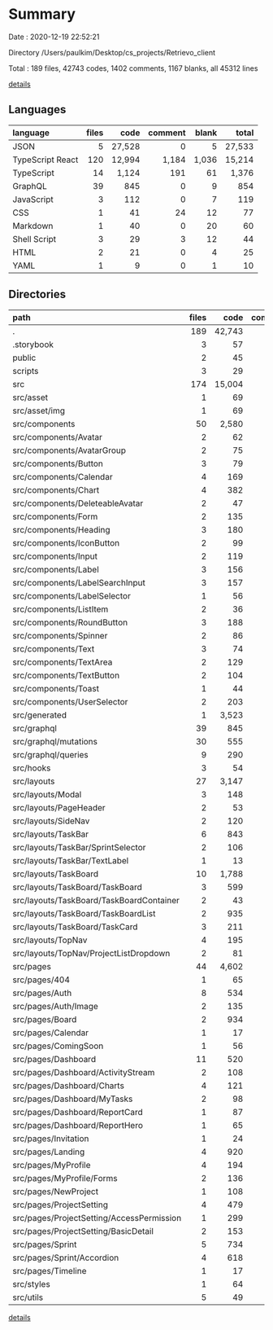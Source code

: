 # Summary

Date : 2020-12-19 22:52:21

Directory /Users/paulkim/Desktop/cs_projects/Retrievo_client

Total : 189 files,  42743 codes, 1402 comments, 1167 blanks, all 45312 lines

[details](details.md)

## Languages
| language | files | code | comment | blank | total |
| :--- | ---: | ---: | ---: | ---: | ---: |
| JSON | 5 | 27,528 | 0 | 5 | 27,533 |
| TypeScript React | 120 | 12,994 | 1,184 | 1,036 | 15,214 |
| TypeScript | 14 | 1,124 | 191 | 61 | 1,376 |
| GraphQL | 39 | 845 | 0 | 9 | 854 |
| JavaScript | 3 | 112 | 0 | 7 | 119 |
| CSS | 1 | 41 | 24 | 12 | 77 |
| Markdown | 1 | 40 | 0 | 20 | 60 |
| Shell Script | 3 | 29 | 3 | 12 | 44 |
| HTML | 2 | 21 | 0 | 4 | 25 |
| YAML | 1 | 9 | 0 | 1 | 10 |

## Directories
| path | files | code | comment | blank | total |
| :--- | ---: | ---: | ---: | ---: | ---: |
| . | 189 | 42,743 | 1,402 | 1,167 | 45,312 |
| .storybook | 3 | 57 | 0 | 7 | 64 |
| public | 2 | 45 | 0 | 4 | 49 |
| scripts | 3 | 29 | 3 | 12 | 44 |
| src | 174 | 15,004 | 1,399 | 1,118 | 17,521 |
| src/asset | 1 | 69 | 0 | 3 | 72 |
| src/asset/img | 1 | 69 | 0 | 3 | 72 |
| src/components | 50 | 2,580 | 81 | 337 | 2,998 |
| src/components/Avatar | 2 | 62 | 1 | 12 | 75 |
| src/components/AvatarGroup | 2 | 75 | 1 | 10 | 86 |
| src/components/Button | 3 | 79 | 1 | 14 | 94 |
| src/components/Calendar | 4 | 169 | 33 | 38 | 240 |
| src/components/Chart | 4 | 382 | 25 | 42 | 449 |
| src/components/DeleteableAvatar | 2 | 47 | 0 | 7 | 54 |
| src/components/Form | 2 | 135 | 3 | 14 | 152 |
| src/components/Heading | 3 | 180 | 1 | 31 | 212 |
| src/components/IconButton | 2 | 99 | 1 | 12 | 112 |
| src/components/Input | 2 | 119 | 1 | 13 | 133 |
| src/components/Label | 3 | 156 | 1 | 16 | 173 |
| src/components/LabelSearchInput | 3 | 157 | 7 | 16 | 180 |
| src/components/LabelSelector | 1 | 56 | 0 | 8 | 64 |
| src/components/ListItem | 2 | 36 | 0 | 10 | 46 |
| src/components/RoundButton | 3 | 188 | 1 | 21 | 210 |
| src/components/Spinner | 2 | 86 | 1 | 12 | 99 |
| src/components/Text | 3 | 74 | 0 | 12 | 86 |
| src/components/TextArea | 2 | 129 | 0 | 8 | 137 |
| src/components/TextButton | 2 | 104 | 0 | 14 | 118 |
| src/components/Toast | 1 | 44 | 0 | 4 | 48 |
| src/components/UserSelector | 2 | 203 | 4 | 23 | 230 |
| src/generated | 1 | 3,523 | 677 | 201 | 4,401 |
| src/graphql | 39 | 845 | 0 | 9 | 854 |
| src/graphql/mutations | 30 | 555 | 0 | 2 | 557 |
| src/graphql/queries | 9 | 290 | 0 | 7 | 297 |
| src/hooks | 3 | 54 | 2 | 19 | 75 |
| src/layouts | 27 | 3,147 | 351 | 230 | 3,728 |
| src/layouts/Modal | 3 | 148 | 1 | 14 | 163 |
| src/layouts/PageHeader | 2 | 53 | 1 | 11 | 65 |
| src/layouts/SideNav | 2 | 120 | 18 | 12 | 150 |
| src/layouts/TaskBar | 6 | 843 | 10 | 77 | 930 |
| src/layouts/TaskBar/SprintSelector | 2 | 106 | 2 | 10 | 118 |
| src/layouts/TaskBar/TextLabel | 1 | 13 | 0 | 4 | 17 |
| src/layouts/TaskBoard | 10 | 1,788 | 216 | 93 | 2,097 |
| src/layouts/TaskBoard/TaskBoard | 3 | 599 | 4 | 31 | 634 |
| src/layouts/TaskBoard/TaskBoardContainer | 2 | 43 | 0 | 7 | 50 |
| src/layouts/TaskBoard/TaskBoardList | 2 | 935 | 212 | 38 | 1,185 |
| src/layouts/TaskBoard/TaskCard | 3 | 211 | 0 | 17 | 228 |
| src/layouts/TopNav | 4 | 195 | 105 | 23 | 323 |
| src/layouts/TopNav/ProjectListDropdown | 2 | 81 | 45 | 10 | 136 |
| src/pages | 44 | 4,602 | 282 | 294 | 5,178 |
| src/pages/404 | 1 | 65 | 0 | 3 | 68 |
| src/pages/Auth | 8 | 534 | 0 | 42 | 576 |
| src/pages/Auth/Image | 2 | 135 | 0 | 6 | 141 |
| src/pages/Board | 2 | 934 | 208 | 21 | 1,163 |
| src/pages/Calendar | 1 | 17 | 0 | 3 | 20 |
| src/pages/ComingSoon | 1 | 56 | 0 | 3 | 59 |
| src/pages/Dashboard | 11 | 520 | 31 | 62 | 613 |
| src/pages/Dashboard/ActivityStream | 2 | 108 | 5 | 13 | 126 |
| src/pages/Dashboard/Charts | 4 | 121 | 0 | 18 | 139 |
| src/pages/Dashboard/MyTasks | 2 | 98 | 3 | 13 | 114 |
| src/pages/Dashboard/ReportCard | 1 | 87 | 20 | 9 | 116 |
| src/pages/Dashboard/ReportHero | 1 | 65 | 1 | 5 | 71 |
| src/pages/Invitation | 1 | 24 | 0 | 5 | 29 |
| src/pages/Landing | 4 | 920 | 8 | 25 | 953 |
| src/pages/MyProfile | 4 | 194 | 1 | 27 | 222 |
| src/pages/MyProfile/Forms | 2 | 136 | 1 | 17 | 154 |
| src/pages/NewProject | 1 | 108 | 1 | 9 | 118 |
| src/pages/ProjectSetting | 4 | 479 | 8 | 42 | 529 |
| src/pages/ProjectSetting/AccessPermission | 1 | 299 | 1 | 23 | 323 |
| src/pages/ProjectSetting/BasicDetail | 2 | 153 | 7 | 16 | 176 |
| src/pages/Sprint | 5 | 734 | 25 | 49 | 808 |
| src/pages/Sprint/Accordion | 4 | 618 | 25 | 44 | 687 |
| src/pages/Timeline | 1 | 17 | 0 | 3 | 20 |
| src/styles | 1 | 64 | 0 | 3 | 67 |
| src/utils | 5 | 49 | 2 | 14 | 65 |

[details](details.md)